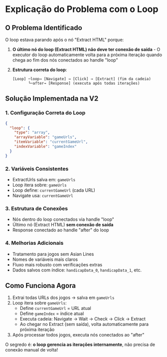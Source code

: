 # Explicação do Problema com o Loop

## O Problema Identificado

O loop estava parando após o nó "Extract HTML" porque:

1. **O último nó do loop (Extract HTML) não deve ter conexão de saída** - O executor do loop automaticamente volta para a próxima iteração quando chega ao fim dos nós conectados ao handle "loop"

2. **Estrutura correta do loop**:
   ```
   [Loop] ─loop→ [Navigate] → [Click] → [Extract] (fim da cadeia)
          └─after→ [Response] (executa após todas iterações)
   ```

## Solução Implementada na V2

### 1. Configuração Correta do Loop
```json
{
  "loop": {
    "type": "array",
    "arrayVariable": "gameUrls",
    "itemVariable": "currentGameUrl",
    "indexVariable": "gameIndex"
  }
}
```

### 2. Variáveis Consistentes
- ExtractUrls salva em: `gameUrls`
- Loop itera sobre: `gameUrls`
- Loop define: `currentGameUrl` (cada URL)
- Navigate usa: `currentGameUrl`

### 3. Estrutura de Conexões
- Nós dentro do loop conectados via handle "loop"
- Último nó (Extract HTML) **sem conexão de saída**
- Response conectado ao handle "after" do loop

### 4. Melhorias Adicionais
- Tratamento para jogos sem Asian Lines
- Nomes de variáveis mais claros
- Fluxo mais robusto com verificações extras
- Dados salvos com índice: `handicapData_0`, `handicapData_1`, etc.

## Como Funciona Agora

1. Extrai todas URLs dos jogos → salva em `gameUrls`
2. Loop itera sobre `gameUrls`:
   - Define `currentGameUrl` = URL atual
   - Define `gameIndex` = índice atual
   - Executa cadeia: Navigate → Wait → Check → Click → Extract
   - Ao chegar no Extract (sem saída), volta automaticamente para próxima iteração
3. Após processar todos jogos, executa nós conectados ao "after"

O segredo é: **o loop gerencia as iterações internamente**, não precisa de conexão manual de volta!